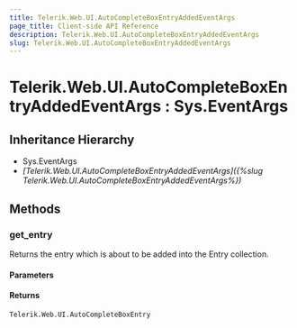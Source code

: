 ```yaml
---
title: Telerik.Web.UI.AutoCompleteBoxEntryAddedEventArgs
page_title: Client-side API Reference
description: Telerik.Web.UI.AutoCompleteBoxEntryAddedEventArgs
slug: Telerik.Web.UI.AutoCompleteBoxEntryAddedEventArgs
---
```


# Telerik.Web.UI.AutoCompleteBoxEntryAddedEventArgs : Sys.EventArgs

## Inheritance Hierarchy

* Sys.EventArgs
* *[Telerik.Web.UI.AutoCompleteBoxEntryAddedEventArgs]({%slug Telerik.Web.UI.AutoCompleteBoxEntryAddedEventArgs%})*


## Methods

### get_entry

Returns the entry which is about to be added into the Entry collection.

#### Parameters

#### Returns

`Telerik.Web.UI.AutoCompleteBoxEntry`

